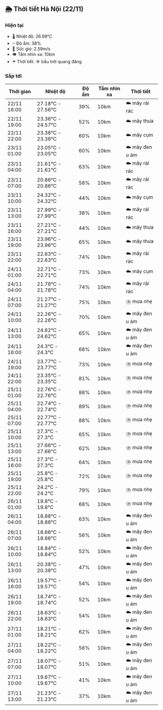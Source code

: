 ## 🌦️ Thời tiết Hà Nội (22/11)

### Hiện tại

- 🌡️ Nhiệt độ: 26.99℃
- 💦 Độ ẩm: 38%
- 💨 Sức gió: 2.59m/s
- 👁️ Tầm nhìn xa: 10km
- ☂️ Thời tiết: ☀️ bầu trời quang đãng

### Sắp tới

| Thời gian | Nhiệt độ | Độ ẩm | Tầm nhìn xa | Thời tiết |
| --- | --- | --- | --- | --- |
| 22/11 16:00 | 27.18℃ - 27.56℃ | 39% | 10km | ☁️ mây rải rác |
| 22/11 19:00 | 23.36℃ - 24.57℃ | 52% | 10km | ☁️ mây thưa |
| 22/11 22:00 | 23.38℃ - 23.38℃ | 60% | 10km | ☁️ mây cụm |
| 23/11 01:00 | 23.05℃ - 23.05℃ | 60% | 10km | ☁️ mây đen u ám |
| 23/11 04:00 | 21.61℃ - 21.61℃ | 63% | 10km | ☁️ mây rải rác |
| 23/11 07:00 | 20.86℃ - 20.86℃ | 58% | 10km | ☁️ mây rải rác |
| 23/11 10:00 | 24.32℃ - 24.32℃ | 44% | 10km | ☁️ mây cụm |
| 23/11 13:00 | 27.99℃ - 27.99℃ | 38% | 10km | ☁️ mây rải rác |
| 23/11 16:00 | 27.21℃ - 27.21℃ | 44% | 10km | ☁️ mây thưa |
| 23/11 19:00 | 23.96℃ - 23.96℃ | 65% | 10km | ☁️ mây thưa |
| 23/11 22:00 | 22.63℃ - 22.63℃ | 74% | 10km | ☁️ mây rải rác |
| 24/11 01:00 | 22.71℃ - 22.71℃ | 73% | 10km | ☁️ mây cụm |
| 24/11 04:00 | 21.78℃ - 21.78℃ | 74% | 10km | ☁️ mây rải rác |
| 24/11 07:00 | 21.27℃ - 21.27℃ | 75% | 10km | ⛈️ mưa nhẹ |
| 24/11 10:00 | 22.26℃ - 22.26℃ | 70% | 10km | ☁️ mây đen u ám |
| 24/11 13:00 | 24.62℃ - 24.62℃ | 65% | 10km | ☁️ mây đen u ám |
| 24/11 16:00 | 24.3℃ - 24.3℃ | 68% | 10km | ☁️ mây đen u ám |
| 24/11 19:00 | 23.77℃ - 23.77℃ | 73% | 10km | ⛈️ mưa nhẹ |
| 24/11 22:00 | 23.35℃ - 23.35℃ | 81% | 10km | ⛈️ mưa nhẹ |
| 25/11 01:00 | 22.76℃ - 22.76℃ | 88% | 10km | ⛈️ mưa nhẹ |
| 25/11 04:00 | 22.74℃ - 22.74℃ | 89% | 10km | ⛈️ mưa nhẹ |
| 25/11 07:00 | 22.77℃ - 22.77℃ | 88% | 10km | ⛈️ mưa nhẹ |
| 25/11 10:00 | 27.3℃ - 27.3℃ | 65% | 10km | ⛈️ mưa nhẹ |
| 25/11 13:00 | 27.66℃ - 27.66℃ | 62% | 10km | ⛈️ mưa nhẹ |
| 25/11 16:00 | 27.3℃ - 27.3℃ | 64% | 10km | ⛈️ mưa nhẹ |
| 25/11 19:00 | 25.8℃ - 25.8℃ | 72% | 10km | ⛈️ mưa nhẹ |
| 25/11 22:00 | 24.2℃ - 24.2℃ | 79% | 10km | ⛈️ mưa nhẹ |
| 26/11 01:00 | 19.8℃ - 19.8℃ | 68% | 10km | ⛈️ mưa nhẹ |
| 26/11 04:00 | 18.88℃ - 18.88℃ | 63% | 10km | ☁️ mây đen u ám |
| 26/11 07:00 | 18.66℃ - 18.66℃ | 56% | 10km | ☁️ mây đen u ám |
| 26/11 10:00 | 18.84℃ - 18.84℃ | 52% | 10km | ☁️ mây đen u ám |
| 26/11 13:00 | 20.38℃ - 20.38℃ | 47% | 10km | ☁️ mây đen u ám |
| 26/11 16:00 | 19.57℃ - 19.57℃ | 54% | 10km | ☁️ mây đen u ám |
| 26/11 19:00 | 18.74℃ - 18.74℃ | 52% | 10km | ☁️ mây đen u ám |
| 26/11 22:00 | 18.63℃ - 18.63℃ | 54% | 10km | ☁️ mây đen u ám |
| 27/11 01:00 | 18.21℃ - 18.21℃ | 62% | 10km | ☁️ mây đen u ám |
| 27/11 04:00 | 18.22℃ - 18.22℃ | 56% | 10km | ☁️ mây đen u ám |
| 27/11 07:00 | 18.07℃ - 18.07℃ | 51% | 10km | ☁️ mây đen u ám |
| 27/11 10:00 | 19.67℃ - 19.67℃ | 41% | 10km | ☁️ mây đen u ám |
| 27/11 13:00 | 21.23℃ - 21.23℃ | 37% | 10km | ☁️ mây đen u ám |
